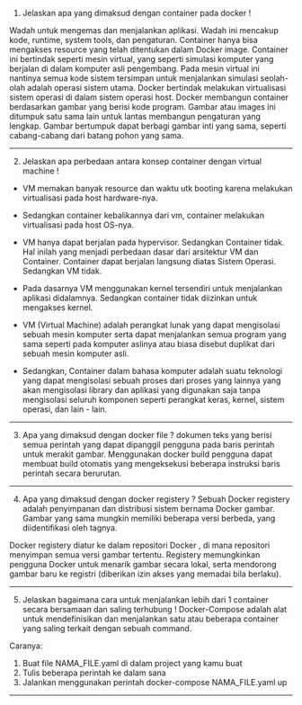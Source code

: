 1. Jelaskan apa yang dimaksud dengan container pada docker !

Wadah untuk mengemas dan menjalankan aplikasi. Wadah ini mencakup kode, runtime, system tools, dan pengaturan. Container hanya bisa mengakses resource yang telah ditentukan dalam Docker image. Container ini bertindak seperti mesin virtual, yang seperti simulasi komputer yang berjalan di dalam komputer asli pengembang. Pada mesin virtual ini nantinya semua kode sistem tersimpan untuk menjalankan simulasi seolah-olah adalah operasi sistem utama. Docker bertindak melakukan virtualisasi sistem operasi di dalam sistem operasi host. Docker membangun container berdasarkan gambar yang berisi kode program. Gambar atau images ini ditumpuk satu sama lain untuk lantas membangun pengaturan yang lengkap. Gambar bertumpuk dapat berbagi gambar inti yang sama, seperti cabang-cabang dari batang pohon yang sama. 

---------------------------------------------------------------------------------
2. Jelaskan apa perbedaan antara konsep container dengan virtual machine !
- VM memakan banyak resource dan waktu utk booting karena melakukan virtualisasi pada host hardware-nya. 
- Sedangkan container kebalikannya dari vm, container melakukan virtualisasi pada host OS-nya.

- VM hanya dapat berjalan pada hypervisor. Sedangkan Container tidak. Hal inilah yang menjadi perbedaan dasar dari arsitektur VM dan Container. Container dapat berjalan langsung diatas Sistem Operasi. Sedangkan VM tidak.

- Pada dasarnya VM menggunakan kernel tersendiri untuk menjalankan aplikasi didalamnya. Sedangkan container tidak diizinkan untuk mengakses kernel.

- VM (Virtual Machine) adalah perangkat lunak yang dapat mengisolasi sebuah mesin komputer serta dapat menjalankan semua program yang sama seperti pada komputer aslinya atau biasa disebut duplikat dari sebuah mesin komputer asli.

- Sedangkan, Container dalam bahasa komputer adalah suatu teknologi yang dapat mengisolasi sebuah proses dari proses yang lainnya yang akan mengisolasi library dan aplikasi yang digunakan saja tanpa mengisolasi seluruh komponen seperti perangkat keras, kernel, sistem operasi, dan lain - lain.


---------------------------------------------------------------------------------
3. Apa yang dimaksud dengan docker file ?
dokumen teks yang berisi semua perintah yang dapat dipanggil pengguna pada baris perintah untuk merakit gambar. Menggunakan docker build pengguna dapat membuat build otomatis yang mengeksekusi beberapa instruksi baris perintah secara berurutan.

---------------------------------------------------------------------------------
4. Apa yang dimaksud dengan docker registery ?
Sebuah Docker registery adalah penyimpanan dan distribusi sistem bernama  Docker gambar. Gambar yang sama mungkin memiliki beberapa versi berbeda, yang diidentifikasi oleh tagnya.

Docker registery diatur ke dalam  repositori Docker  , di mana repositori menyimpan semua versi gambar tertentu. Registery memungkinkan pengguna Docker untuk menarik gambar secara lokal, serta mendorong gambar baru ke registri (diberikan izin akses yang memadai bila berlaku).

---------------------------------------------------------------------------------
5. Jelaskan bagaimana cara untuk menjalankan lebih dari 1 container secara bersamaan dan saling terhubung !
Docker-Compose adalah alat untuk mendefinisikan dan menjalankan satu atau beberapa container yang saling terkait dengan sebuah command.

Caranya:
1. Buat file NAMA_FILE.yaml di dalam project yang kamu buat
2. Tulis beberapa perintah ke dalam sana
3. Jalankan menggunakan perintah 
docker-compose NAMA_FILE.yaml up

---------------------------------------------------------------------------------